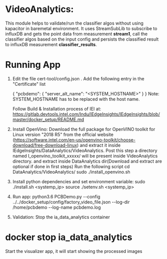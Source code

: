 # VideoAnalytics:

This module helps to validate/run the classifier algos without using kapacitor in baremetal environment.
It uses StreamSubLib to subscribe to influxDB and gets the point data from measurement **stream1**,
call the classifier algos based on the input config and persists the classified result to influxDB measurement **classifier_results**.

# Running App

1) Edit the file cert-tool/config.json . Add the following entry in the "Certificate" list

   {
      "pcbdemo": {
        "server_alt_name": "<SYSTEM_HOSTNAME>"
      }
   }
   Note: SYSTEM_HOSTNAME has to be replaced with the host name.
   
   Follow Build & Installation process of IEI at:
   https://gitlab.devtools.intel.com/Indu/IEdgeInsights/IEdgeInsights/blob/master/docker_setup/README.md
      

2) Install OpenVino:
   Download the full package for OpenVINO toolkit for Linux version "2018 R5" from the official website (https://software.intel.com/en-us/openvino-toolkit/choose-download/free-download-linux) and extract it inside IEdgeInsights/DataAnalytics/VideoAnalytics. Post this step a directory named l_openvino_toolkit_xxxxx/ will be present inside VideoAnalytics directory.
   and extract inside DataAnalytics dir(Download and extract are optional if done in first steps)
   Run the following script
   cd DataAnalytics/VideoAnalytics/
   sudo ./install_openvino.sh

3) Install python dependencies and set environment variable:
    sudo ./install.sh <systemp_ip>
    source ./setenv.sh <systemp_ip>

4) Run app:
    python3.6 PCBDemo.py --config ../../docker_setup/config/factory_video_file.json  --log-dir /home/pcbdemo --log-name pcbdemo.log

    
5) Validation:
  Stop the ia_data_analytics container
  # docker stop ia_data_analytics
  Start the visualizer app, it will start showing the processed images
  
      